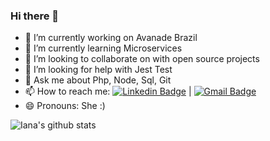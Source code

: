 ### Hi there 👋

- 🔭 I’m currently working on Avanade Brazil
- 🌱 I’m currently learning Microservices
- 👯 I’m looking to collaborate on with open source projects
- 🤔 I’m looking for help with Jest Test
- 💬 Ask me about Php, Node, Sql, Git
- 📫 How to reach me: [![Linkedin Badge](https://img.shields.io/badge/-Iana%20Sousa-blue?style=flat-square&logo=Linkedin&logoColor=white&link=https://www.linkedin.com/in/ianasousa/)](https://www.linkedin.com/in/ianasousa/) 
| 
[![Gmail Badge](https://img.shields.io/badge/-ianasousati@gmail.com-c14438?style=flat-square&logo=Gmail&logoColor=white&link=mailto:ianasousati@gmail.com)](mailto:ianasousati@gmail.com)
- 😄 Pronouns: She :)

![Iana's github stats](https://github-readme-stats.vercel.app/api?username=IanaCris&show_icons=true&theme=radical)

<!--
**IanaCris/IanaCris** is a ✨ _special_ ✨ repository because its `README.md` (this file) appears on your GitHub profile.

Here are some ideas to get you started:

- 🔭 I’m currently working on ...
- 🌱 I’m currently learning ...
- 👯 I’m looking to collaborate on ...
- 🤔 I’m looking for help with ...
- 💬 Ask me about ...
- 📫 How to reach me: ...
- 😄 Pronouns: ...
- ⚡ Fun fact: ...
-->
